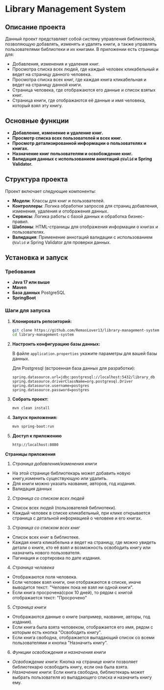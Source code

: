 # Library Management System

## Описание проекта

Данный проект представляет собой систему управления библиотекой, позволяющую добавлять, изменять и удалять книги, а также управлять пользователями библиотеки и их книгами. В приложении есть страницы для:
- Добавления, изменения и удаления книг.
- Просмотра списка всех людей, где каждый человек кликабельный и ведет на страницу данного человека.
- Просмотра списка всех книг, где каждая книга кликабельная и ведет на страницу данной книги.
- Страница человека, где отображаются его данные и список взятых книг.
- Страница книги, где отображаются её данные и имя человека, который взял эту книгу.

## Основные функции

- **Добавление, изменение и удаление книг.**
- **Просмотр списка всех пользователей и всех книг.**
- **Просмотр детализированной информации о пользователях и книгах.**
- **Назначение книг пользователям и освобождение книг.**
- **Валидация данных с использованием аннотаций `@Valid` и Spring Validator.**

## Структура проекта

Проект включает следующие компоненты:
- **Модели**: Классы для книг и пользователей.
- **Контроллеры**: Логика обработки запросов для страниц добавления, изменения, удаления и отображения данных.
- **Сервисы**: Логика работы с базой данных и обработка бизнес-правил.
- **Шаблоны**: HTML-страницы для отображения информации о книгах и пользователях.
- **Валидация**: Применение аннотаций валидации с использованием `@Valid` и Spring Validator для проверки данных.

## Установка и запуск

### Требования

- **Java 17 или выше**
- **Maven**
- **База данных** PostgreSQL
- **SpringBoot**

### Шаги для запуска

1. **Клонировать репозиторий:**

    ```bash
    git clone https://github.com/RemasLover13/library-management-system.git
    cd library-management-system
    ```

2. **Настроить конфигурацию базы данных:**

   В файле `application.properties` укажите параметры для вашей базы данных.

   Для Postgresql (встроенная база данных для разработки):

   ```properties
   spring.datasource.url=jdbc:postgresql://localhost:5432/library_db
   spring.datasource.driverClassName=org.postgresql.Driver
   spring.datasource.username=postgres
   spring.datasource.password=postgres
3. **Собрать проект:**
     ```bash
    mvn clean install
    ```
4. **Запуск приложения:**
     ```bash
   mvn spring-boot:run
    ```
5. **Доступ к приложению**
     ```bash
   http://localhost:8080
    ```
**Страницы приложения**
1.  *Страница добавления/изменения книги*
- На этой странице библиотекарь может добавить новую книгу,изменить существующую или удалить.
- Для книги можно указать название, авторов, год издания.
- Валидация данных 
2.  *Страница со списком всех людей*
- Список всех людей (пользователей библиотеки).
- Каждый человек в списке кликабельный, при клике открывается страница с детальной информацией о человеке и его книгах.
3. *Страница со списком всех книг*
- Список всех книг в библиотеке.
- Каждая книга кликабельна и ведет на страницу, где можно увидеть детали о книге, кто её взял и возможность освободить книгу или назначить нового пользователя.
- Пагинация и сортировка по дате издания.
4. *Страница человека*
-  Отображаются поля человека.
- Если человек взял книги, они отображаются в списке, иначе выводится текст: "Человек пока не взял ни одной книги".
- Если книга просрочена(срок 10 дней), то рядом с книгой отображается текст: "Просрочено"
5. *Страница книги*
- Отображаются данные о книге (например, название, авторы, год издания).
- Если книга была взята человеком, отображается его имя, рядом с которым есть кнопка "Освободить книгу".
- Если книга свободна, отображается выпадающий список со всеми пользователями и кнопка "Назначить книгу".
6. *Функции освобождения и назначения книги*
- *Освобождение книги:* Кнопка на странице книги позволяет библиотекарю освободить книгу, если она была взята.
- *Назначение книги:* Если книга свободна, библиотекарь может выбрать пользователя из выпадающего списка и назначить книгу ему.
